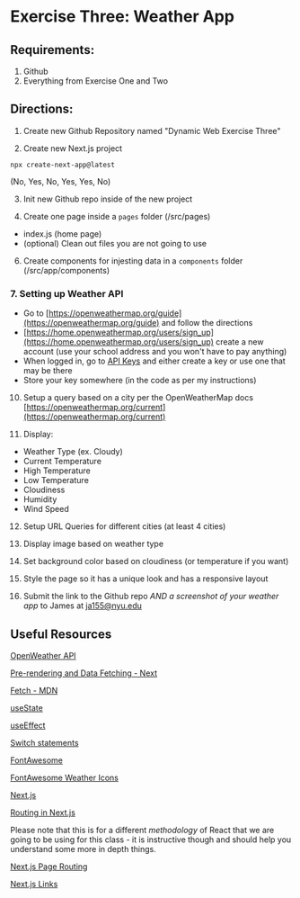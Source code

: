 # Exercise Three: Weather App

## Requirements:

1. Github
2. Everything from Exercise One and Two

## Directions:

1. Create new Github Repository named "Dynamic Web Exercise Three"

2. Create new Next.js project

```
npx create-next-app@latest
```

(No, Yes, No, Yes, Yes, No)

3. Init new Github repo inside of the new project

4. Create one page inside a `pages` folder (/src/pages)

- index.js (home page)
- (optional) Clean out files you are not going to use

6. Create components for injesting data in a `components` folder (/src/app/components)

### 7. Setting up Weather API

- Go to [https://openweathermap.org/guide](https://openweathermap.org/guide) and follow the directions
- [https://home.openweathermap.org/users/sign_up](https://home.openweathermap.org/users/sign_up) create a new account (use your school address and you won't have to pay anything)
- When logged in, go to [API Keys](https://home.openweathermap.org/api_keys) and either create a key or use one that may be there
- Store your key somewhere (in the code as per my instructions)

10. Setup a query based on a city per the OpenWeatherMap docs [https://openweathermap.org/current](https://openweathermap.org/current)

11. Display:

- Weather Type (ex. Cloudy)
- Current Temperature
- High Temperature
- Low Temperature
- Cloudiness
- Humidity
- Wind Speed

12. Setup URL Queries for different cities (at least 4 cities)

13. Display image based on weather type

14. Set background color based on cloudiness (or temperature if you want)

15. Style the page so it has a unique look and has a responsive layout

16. Submit the link to the Github repo _AND a screenshot of your weather app_ to James at ja155@nyu.edu

## Useful Resources

[OpenWeather API](https://openweathermap.org/current)

[Pre-rendering and Data Fetching - Next](https://nextjs.org/learn/basics/data-fetching/getstaticprops-details)

[Fetch - MDN](https://developer.mozilla.org/en-US/docs/Web/API/Fetch_API)

[useState](https://reactjs.org/docs/hooks-reference.html#usestate)

[useEffect](https://reactjs.org/docs/hooks-reference.html#useeffect)

[Switch statements](https://developer.mozilla.org/en-US/docs/Web/JavaScript/Reference/Statements/switch)

[FontAwesome](https://www.npmjs.com/package/@fortawesome/react-fontawesome)

[FontAwesome Weather Icons](https://fontawesome.com/icons?d=gallery&c=weather&m=free)

[Next.js](https://nextjs.org/docs)

[Routing in Next.js](https://nextjs.org/docs/app/building-your-application/routing)

Please note that this is for a different _methodology_ of React that we are going to be using for this class - it is instructive though and should help you understand some more in depth things.

[Next.js Page Routing](https://nextjs.org/docs/pages/building-your-application/routing/pages-and-layouts)

[Next.js Links](https://nextjs.org/docs/pages/building-your-application/routing/linking-and-navigating)
